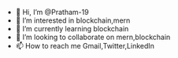 - 👋 Hi, I’m @Pratham-19
- 👀 I’m interested in blockchain,mern
- 🌱 I’m currently learning blockchain
- 💞️ I’m looking to collaborate on mern,blockchain
- 📫 How to reach me Gmail,Twitter,LinkedIn

<!---
Pratham-19/Pratham-19 is a ✨ special ✨ repository because its `README.md` (this file) appears on your GitHub profile.
You can click the Preview link to take a look at your changes.
--->
